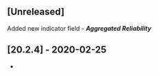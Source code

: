## [Unreleased]
Added new indicator field - ***Aggregated Reliability***

## [20.2.4] - 2020-02-25
-
